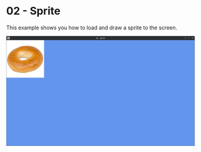# 02 - Sprite
This example shows you how to load and draw a sprite to the screen.

![Result](result.png)